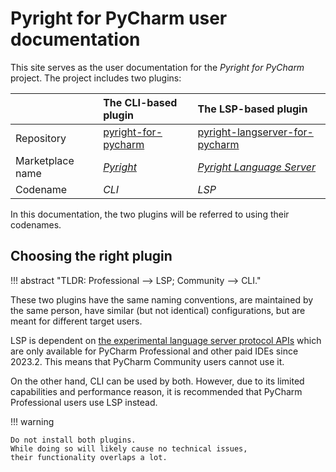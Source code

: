 # Pyright for PyCharm user documentation

This site serves as the user documentation for
the <i>Pyright for PyCharm</i> project.
The project includes two plugins:

|                  | The CLI-based plugin     | The LSP-based plugin                |
|:-----------------|:-------------------------|:------------------------------------|
| Repository       | [pyright-for-pycharm][1] | [pyright-langserver-for-pycharm][2] |
| Marketplace name | <i>[Pyright][3]</i>      | <i>[Pyright Language Server][4]</i> |
| Codename         | <i>CLI</I>               | <i>LSP</i>                          |

In this documentation, the two plugins
will be referred to using their codenames.


## Choosing the right plugin

!!! abstract "TLDR: Professional --> LSP; Community --> CLI."

These two plugins have the same naming conventions,
are maintained by the same person, have similar (but not identical)
configurations, but are meant for different target users.

LSP is dependent on [the experimental language server protocol APIs][5]
which are only available for PyCharm Professional and other paid IDEs
since 2023.2. This means that PyCharm Community users cannot use it.

On the other hand, CLI can be used by both.
However, due to its limited capabilities and performance reason,
it is recommended that PyCharm Professional users use LSP instead.

!!! warning

    Do not install both plugins.
    While doing so will likely cause no technical issues,
    their functionality overlaps a lot.


  [1]: https://github.com/InSyncWithFoo/pyright-for-pycharm
  [2]: https://github.com/InSyncWithFoo/pyright-langserver-for-pycharm
  [3]: https://plugins.jetbrains.com/plugin/24145
  [4]: https://plugins.jetbrains.com/plugin/24146
  [5]: https://plugins.jetbrains.com/docs/intellij/language-server-protocol.html
